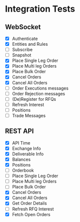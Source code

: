 # Integration Tests

## WebSocket

- [x] Authenticate
- [x] Entities and Rules
- [ ] Subscribe
- [ ] Snapshot
- [x] Place Single Leg Order
- [x] Place Multi leg Orders
- [x] Place Bulk Order
- [x] Cancel Orders
- [x] Cancel All Orders
- [ ] Order Executions messages
- [ ] Order Rejection messages
- [ ] (De)Register for RFQs
- [ ] Refresh Interest
- [ ] Positions
- [ ] Trade Messages

## REST API

- [x] API Time
- [x] Exchange Info
- [x] Deliverable Info
- [x] Balances
- [x] Positions
- [ ] Orderbook
- [ ] Place Single Leg Order
- [ ] Place Multi leg Orders
- [ ] Place Bulk Order
- [x] Cancel Orders
- [x] Cancel All Orders
- [x] Get Order Details
- [ ] Refresh RFQ Interest
- [x] Fetch Open Orders
